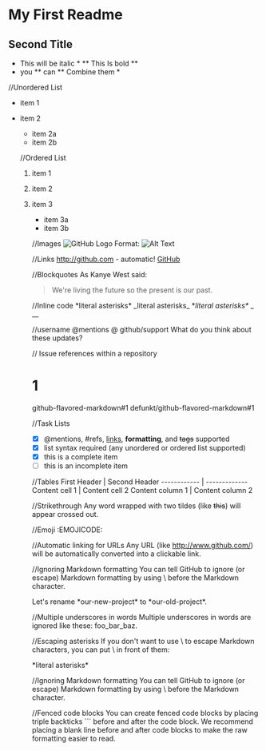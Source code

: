 # My First Readme
## Second Title

* This will be italic *
** This Is bold **
* you ** can ** Combine them *

//Unordered List
* item 1 
* item 2
  * item 2a
  * item 2b

  //Ordered List
  1. item 1
  2. item 2
  3. item 3
        * item 3a
        * item 3b

        //Images
        ![GitHub Logo](/images/logo.png)
        Format: ![Alt Text](url)

        //Links
        http://github.com - automatic!
        [GitHub](http://github.com)

        //Blockquotes
        As Kanye West said:
        > We're living the future so
        > the present is our past.

        //Inline code
        \*literal asterisks\*
        \_literal asterisks\_
        \**literal asterisks\**
        \_
        \_\_

        //username @mentions
        @ github/support What do you think about these updates?

        // Issue references within a repository
        # 1
        github-flavored-markdown#1
        defunkt/github-flavored-markdown#1

        //Task Lists
        - [x] @mentions, #refs, [links](), **formatting**, and <del>tags</del> supported
        - [x] list syntax required (any unordered or ordered list supported)
        - [x] this is a complete item
        - [ ] this is an incomplete item

        //Tables
        First Header | Second Header
        ------------ | -------------
        Content cell 1 | Content cell 2
        Content column 1 | Content column 2

        //Strikethrough
        Any word wrapped with two tildes (like ~~this~~) will appear crossed out.

        //Emoji
        :EMOJICODE:

        //Automatic linking for URLs
        Any URL (like http://www.github.com/) will be automatically converted into a clickable link.

        //Ignoring Markdown formatting
        You can tell GitHub to ignore (or escape) Markdown formatting by using \ before the Markdown character.

        Let's rename \*our-new-project\* to \*our-old-project\*.

        //Multiple underscores in words
        Multiple underscores in words are ignored like these: foo_bar_baz.

        //Escaping asterisks
        If you don't want to use \ to escape Markdown characters, you can put \ in front of them:

        \*literal asterisks\*

        //Ignoring Markdown formatting
        You can tell GitHub to ignore (or escape) Markdown formatting by using \ before the Markdown character.

        //Fenced code blocks
        You can create fenced code blocks by placing triple backticks ``` before and after the code block. We recommend placing a blank line before and after code blocks to make the raw formatting easier to read.
